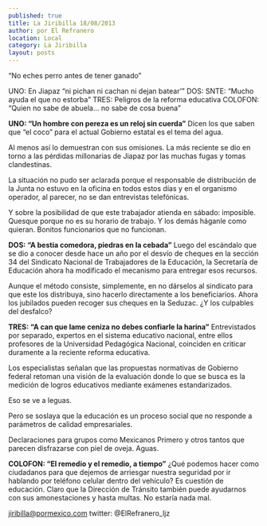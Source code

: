 ```yaml
---
published: true
title: La Jiribilla 18/08/2013
author: por El Refranero
location: Local
category: La Jiribilla
layout: posts
---
```


“No eches perro antes de tener ganado”

UNO: En Jiapaz “ni pichan ni cachan ni dejan batear’”
DOS: SNTE: “Mucho ayuda el que no estorba”
TRES: Peligros de la reforma educativa
COLOFON: “Quien no sabe de abuela… no sabe de cosa buena”

**UNO: “Un hombre con pereza es un reloj sin cuerda”**
Dicen los que saben que “el coco” para el actual Gobierno estatal es el tema del agua.

Al menos así lo demuestran con sus omisiones.
La más reciente se dio en torno a las pérdidas millonarias de Jiapaz por las muchas fugas y tomas clandestinas.

La situación no pudo ser aclarada porque el responsable de distribución de la Junta no estuvo en la oficina en todos estos días y en el organismo operador, al parecer, no se dan entrevistas telefónicas.

Y sobre la posibilidad de que este trabajador atienda en sábado: imposible.
Quesque porque no es su horario de trabajo.
Y los demás háganle como quieran.
Bonitos funcionarios que no funcionan.

**DOS: “A bestia comedora, piedras en la cebada”**
Luego del escándalo que se dio a conocer desde hace un año por el desvío de cheques en la sección 34 del Sindicato Nacional de Trabajadores de la Educación, la Secretaría de Educación ahora ha modificado el mecanismo para entregar esos recursos.

Aunque el método consiste, simplemente, en no dárselos al sindicato para que este los distribuya, sino hacerlo directamente a los beneficiarios.
Ahora los jubilados pueden recoger sus cheques en la Seduzac.
¿Y los culpables del desfalco? 

**TRES: “A can que lame ceniza no debes confiarle la harina”**
Entrevistados por separado, expertos en el sistema educativo nacional, entre ellos profesores de la Universidad Pedagógica Nacional, coinciden en criticar duramente a la reciente reforma educativa.

Los especialistas señalan que las propuestas normativas de Gobierno federal retoman una visión de la evaluación donde lo que se busca es la medición de logros educativos mediante exámenes estandarizados.

Eso se ve a leguas.

Pero se soslaya que la educación es un proceso social que no responde a parámetros de calidad empresariales.

Declaraciones para grupos como Mexicanos Primero y otros tantos que parecen disfrazarse con piel de oveja.
Aguas.

**COLOFON: “El remedio y el remedio, a tiempo”**
¿Qué podemos hacer como ciudadanos para que dejemos de arriesgar nuestra seguridad por ir hablando por teléfono celular dentro del vehículo?
Es cuestión de educación.
Claro que la Dirección de Tránsito también puede ayudarnos con sus amonestaciones y hasta multas.
No estaría nada mal.

jiribilla@pormexico.com
twitter: @ElRefranero_ljz
